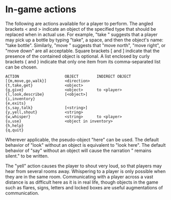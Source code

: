 # In-game actions

The following are actions available for a player to perform. The angled
brackets < and > indicate an object of the specified type that should be
replaced when in actual use. For example, "take <object>" suggests that a
player may pick up a bottle by typing "take", a space, and then the
object's name: "take bottle". Similarly, "move <direction>" suggests that
"move north", "move right", or "move down" are all acceptable. Square
brackets [ and ] indicate that the presence of the contained object is
optional. A list enclosed by curly brackets { and } indicate that only one
item from its comma-separated list can be chosen.

    ACTION                    OBJECT        INDIRECT OBJECT
    [{m,move,go,walk}]        <direction>
    {t,take,get}              <object>
    {g,give}                  <object>      to <player>
    {l,look,describe}         [<object>]
    {i,inventory}
    {e,exits}
    {s,say,talk}              [<string>]
    {y,yell,shout}            <string>
    {w,whisper}               <string>      to <player>
    {u,use}                   <object in inventory>
    {h,help}
    {q,quit}

Wherever applicable, the pseudo-object "here" can be used. The default
behavior of "look" without an object is equivalent to "look here". The
default behavior of "say" without an object will cause the narration
"<player> remains silent." to be written.

The "yell" action causes the player to shout very loud, so that players
may hear from several rooms away. Whispering to a player is only possible
when they are in the same room. Communicating with a player across a vast
distance is as difficult here as it is in real life, though objects in the
game such as flares, signs, letters and locked boxes are useful
augmentations of communication.

